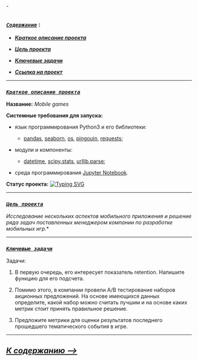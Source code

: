 ###### -

### [***`Coдержание`***](#-) :<br>

 - [***Краткое описание проекта***](#Краткое-описание-проекта)
 

 - [***Цель проекта***](#Цель-проекта)
 
  
 - [***Ключевые задачи***](#Ключевые-задачи)
 

 - [***Ссылка на проект***](https://github.com/IvanoVladimir/karpov_courses/blob/main/Interim_Project/E_com%20.ipynb 'Ссылка на проект')

---

### [***`Краткое описание проекта`***](#-)<br>


**Название:** *Mobile games*

**Системные требования для запуска:**

 * язык программирования Python3 и его библиотеки:

    + [pandas](https://pandas.pydata.org/), [seaborn](https://seaborn.pydata.org/), [os](https://docs.python.org/3/library/os.html), [pingouin](https://pingouin-stats.org/build/html/index.html), [requests](https://requests.readthedocs.io/en/latest/index.html);

* модули и компоненты:

    + [datetime](https://docs.python.org/3/library/datetime.html), [scipy.stats](https://docs.scipy.org/doc/scipy/reference/stats.html), [urllib.parse](https://docs.python.org/3/library/urllib.parse.html); 

* среда программирования [Jupyter Notebook](https://jupyter.org/).

**Статус проекта:**  [![Typing SVG](https://readme-typing-svg.demolab.com?font=Fira+Code&weight=150&size=13&duration=2000&pause=2000&color=00FF8E&background=045BFF00&vCenter=true&width=100&height=10&lines=%D0%97%D0%B0%D0%B2%D0%B5%D1%80%D1%88%D1%91%D0%BD)](https://git.io/typing-svg)

---

### [***`Цель проекта`***](#-)<br>
 
 
*Исследование нескольких аспектов мобильного приложения и решение ряда задач поставленных менеджером компании по разработке мобильных игр.**

---

### [***`Ключевые задачи`***](#-)<br>
 
 
Задачи:

1. В первую очередь, его интересует показатель retention. Напишите функцию для его подсчета.

2. Помимо этого, в компании провели A/B тестирование наборов акционных предложений. На основе имеющихся данных определите, какой набор можно считать лучшим и на основе каких метрик стоит принять правильное решение.

3. Предложите метрики для оценки результатов последнего прошедшего тематического события в игре.

---

## [***К содержанию -->***](#-)<br>
